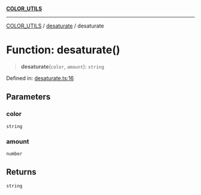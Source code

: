 [**COLOR_UTILS**](../../README.md)

***

[COLOR_UTILS](../../README.md) / [desaturate](../README.md) / desaturate

# Function: desaturate()

> **desaturate**(`color`, `amount`): `string`

Defined in: [desaturate.ts:16](https://github.com/dailker/everyutil-js/blob/7799f3f003cb23f425be3f1c83c38483e2648188/src/color/desaturate.ts#L16)

## Parameters

### color

`string`

### amount

`number`

## Returns

`string`
